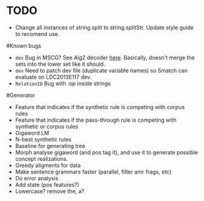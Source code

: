 TODO
====

 - Change all instances of string.split to string.splitStr.  Update style guide to recomend use.

#Known bugs

 - `dev` Bug in MSCG? See Alg2 decoder [here](https://github.com/jflanigan/jamr-internal/blob/10360b0ca055087605375e3c450471c1d273780f/src/GraphDecoder/Alg2.scala#L116).  Basically, doesn't merge the sets into the lower set like it should.
 - `dev` Need to patch dev file (duplicate variable names) so Smatch can evaluate on LDC2013E117 dev.
 - `RelationID` Bug with :op inside strings

#Generator

 - Feature that indicates if the synthetic rule is competing with corpus rules
 - Feature that indicates if the pass-through rule is competing with synthetic or corpus rules
 - Gigaword LM
 - N-best synthetic rules
 - Baseline for generating tree
 - Morph analyse gigaword (and pos tag it), and use it to generate possible concept realizations.
 - Greedy aligments for data
 - Make sentence grammars faster (parallel, filter amr frags, etc)
 - Do error analysis
 - Add state (pos features?)
 - Lowercase? remove the, a?
